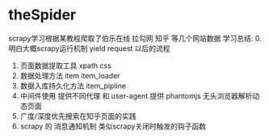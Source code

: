 # theSpider
scrapy学习根据某教程爬取了伯乐在线 拉勾网 知乎 等几个网站数据
学习总结:
0. 明白大概scrapy运行机制 yield request 以后的流程
1. 页面数据提取工具 xpath css
2. 数据处理方法 item item_loader
3. 数据入库持久化方法  item_pipline
4. 中间件使用 提供不同代理 和 user-agent 提供 phantomjs 无头浏览器解析动态页面
5. 广度/深度优先搜索在知乎页面的实践
6. scrapy 的 消息通知机制 类似scrapy关闭时触发的钩子函数

